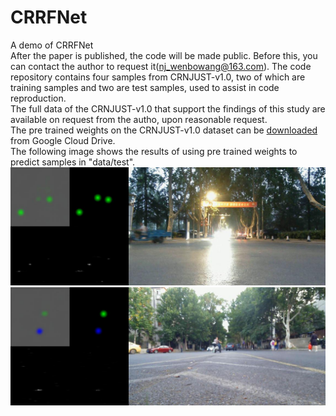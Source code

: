 # CRRFNet
A demo of CRRFNet <br />
After the paper is published, the code will be made public. Before this, you can contact the author to request it(nj_wenbowang@163.com).
The code repository contains four samples from CRNJUST-v1.0, two of which are training samples and two are test samples, used to assist in code reproduction.<br />
The full data of the CRNJUST-v1.0 that support the findings of this study are available on request from the autho, upon reasonable request. <br />
The pre trained weights on the CRNJUST-v1.0 dataset can be [downloaded](https://drive.google.com/file/d/11UZruj-b1KbWNS0TawfI55fS1e6pfd0y/view?usp=sharing) from Google Cloud Drive. <br />
The following image shows the results of using pre trained weights to predict samples in "data/test". <br />
![image](/log/img/test/000000.jpg)
![image](/log/img/test/000001.jpg)
